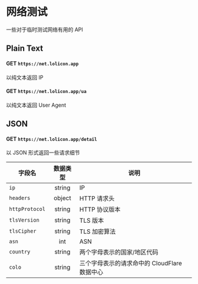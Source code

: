 # 网络测试

一些对于临时测试网络有用的 API

## Plain Text

#### GET `https://net.lolicon.app`

以纯文本返回 IP

#### GET `https://net.lolicon.app/ua`

以纯文本返回 User Agent

## JSON

#### GET `https://net.lolicon.app/detail`

以 JSON 形式返回一些请求细节

| 字段名         | 数据类型 | 说明                                         |
| -------------- | :------: | -------------------------------------------- |
| `ip`           |  string  | IP                                           |
| `headers`      |  object  | HTTP 请求头                                  |
| `httpProtocol` |  string  | HTTP 协议版本                                |
| `tlsVersion`   |  string  | TLS 版本                                     |
| `tlsCipher`    |  string  | TLS 加密算法                                 |
| `asn`          |   int    | ASN                                          |
| `country`      |  string  | 两个字母表示的国家/地区代码                  |
| `colo`         |  string  | 三个字母表示的请求命中的 CloudFlare 数据中心 |
